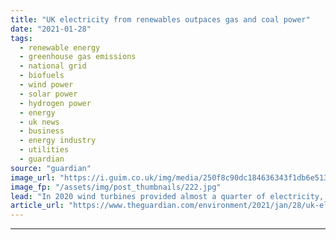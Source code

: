```yaml
---
title: "UK electricity from renewables outpaces gas and coal power"
date: "2021-01-28"
tags: 
  - renewable energy
  - greenhouse gas emissions
  - national grid
  - biofuels
  - wind power
  - solar power
  - hydrogen power
  - energy
  - uk news
  - business
  - energy industry
  - utilities
  - guardian
source: "guardian"
image_url: "https://i.guim.co.uk/img/media/250f8c90dc184636343f1db6e513d068cfc75b8d/0_237_5472_3283/master/5472.jpg?width=460&quality=85&auto=format&fit=max&s=0bbc231f1a8d15ec4494329f0c2194e1"
image_fp: "/assets/img/post_thumbnails/222.jpg"
lead: "In 2020 wind turbines provided almost a quarter of electricity, and in EU renewable energy outperformed fossil fuelsThe UK’s renewable electricity outpaced its fossil fuel generation for the first time in 2020 and could remain the largest source of e..."
article_url: "https://www.theguardian.com/environment/2021/jan/28/uk-electricity-from-renewables-outpaces-gas-and-coal-power"
---
```


---
